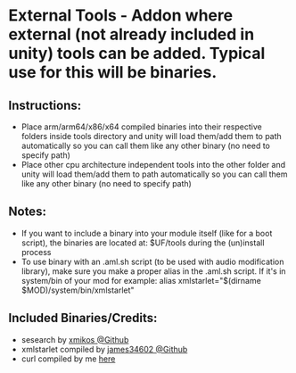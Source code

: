 # External Tools - Addon where external (not already included in unity) tools can be added. Typical use for this will be binaries.

## Instructions:
* Place arm/arm64/x86/x64 compiled binaries into their respective folders inside tools directory and unity will load them/add them to path automatically so you can call them like any other binary (no need to specify path)
* Place other cpu architecture independent tools into the other folder and unity will load them/add them to path automatically so you can call them like any other binary (no need to specify path)

## Notes:
* If you want to include a binary into your module itself (like for a boot script), the binaries are located at: $UF/tools during the (un)install process
* To use binary with an .aml.sh script (to be used with audio modification library), make sure you make a proper alias in the .aml.sh script. If it's in system/bin of your mod for example: alias xmlstarlet="$(dirname $MOD)/system/bin/xmlstarlet"

## Included Binaries/Credits:
* sesearch by [xmikos @Github ](https://github.com/xmikos/setools-android)
* xmlstarlet compiled by [james34602 @Github](https://github.com/james34602)
* curl compiled by me [here](https://github.com/Zackptg5/curl-boringssl-android)
